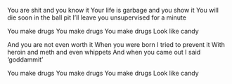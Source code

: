 You are shit and you know it
Your life is garbage and you show it
You will die soon in the ball pit
I’ll leave you unsupervised for a minute 

You make drugs
You make drugs
You make drugs
Look like candy

And you are not even worth it
When you were born I tried to prevent it
With heroin and meth and even whippets
And when you came out I said ‘goddammit’

You make drugs
You make drugs
You make drugs
Look like candy


